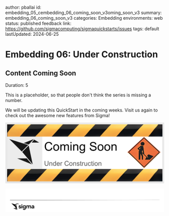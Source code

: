author: pballai
id: embedding_05_cembedding_06_coming_soon_v3oming_soon_v3
summary: embedding_06_coming_soon_v3
categories: Embedding
environments: web
status: published
feedback link: https://github.com/sigmacomputing/sigmaquickstarts/issues
tags: default
lastUpdated: 2024-06-25

# Embedding 06: Under Construction

## Content Coming Soon
Duration: 5 

This is a placeholder, so that people don't think the series is missing a number. 

We will be updating this QuickStart in the coming weeks. Visit us again to check out the awesome new features from Sigma!

<img src="assets/construction.png" width="800"/>

![Footer](assets/sigma_footer.png)

